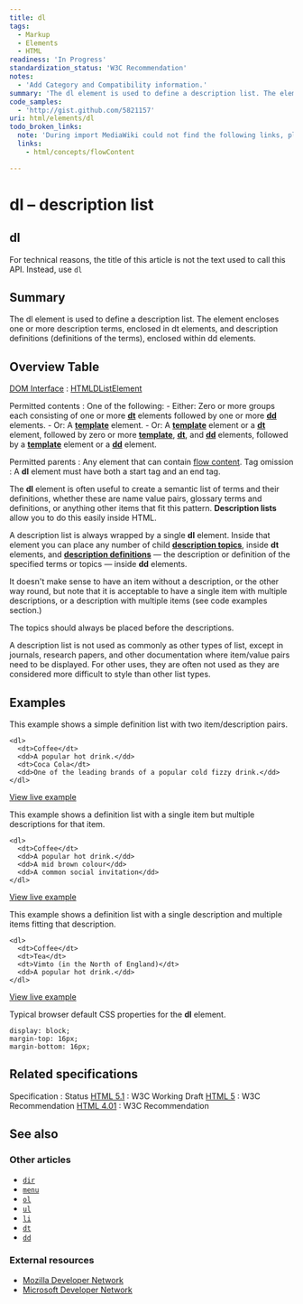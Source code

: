 ```yaml
---
title: dl
tags:
  - Markup
  - Elements
  - HTML
readiness: 'In Progress'
standardization_status: 'W3C Recommendation'
notes:
  - 'Add Category and Compatibility information.'
summary: 'The dl element is used to define a description list. The element encloses one or more description terms, enclosed in dt elements, and description definitions (definitions of the terms), enclosed within dd elements.'
code_samples:
  - 'http://gist.github.com/5821157'
uri: html/elements/dl
todo_broken_links:
  note: 'During import MediaWiki could not find the following links, please fix and adjust this list.'
  links:
    - html/concepts/flowContent

---
```

# dl – description list

## dl

For technical reasons, the title of this article is not the text used to call this API. Instead, use `dl`

## Summary

The dl element is used to define a description list. The element encloses one or more description terms, enclosed in dt elements, and description definitions (definitions of the terms), enclosed within dd elements.

## Overview Table

[DOM Interface](/dom/interface)
:   [HTMLDListElement](/dom/HTMLDListElement)

Permitted contents
:   One of the following:
    -   Either: Zero or more groups each consisting of one or more [**dt**](/html/elements/dt) elements followed by one or more [**dd**](/html/elements/dt) elements.
    -   Or: A [**template**](/html/elements/template) element.
    -   Or: A [**template**](/html/elements/template) element or a [**dt**](/html/elements/dt) element, followed by zero or more [**template**](/html/elements/template), [**dt**](/html/elements/dt), and [**dd**](/html/elements/dd) elements, followed by a [**template**](/html/elements/template) element or a [**dd**](/html/elements/dd) element.

Permitted parents
:   Any element that can contain [flow content](/w/index.php?title=html/concepts/flowContent&action=edit&redlink=1).
Tag omission
:   A **dl** element must have both a start tag and an end tag.

The **dl** element is often useful to create a semantic list of terms and their definitions, whether these are name value pairs, glossary terms and definitions, or anything other items that fit this pattern. **Description lists** allow you to do this easily inside HTML.

A description list is always wrapped by a single **dl** element. Inside that element you can place any number of child [**description topics**](/html/elements/dt), inside **dt** elements, and [**description definitions**](/html/elements/dd) — the description or definition of the specified terms or topics — inside **dd** elements.

It doesn't make sense to have an item without a description, or the other way round, but note that it is acceptable to have a single item with multiple descriptions, or a description with multiple items (see code examples section.)

The topics should always be placed before the descriptions.

A description list is not used as commonly as other types of list, except in journals, research papers, and other documentation where item/value pairs need to be displayed. For other uses, they are often not used as they are considered more difficult to style than other list types.

## Examples

This example shows a simple definition list with two item/description pairs.

``` {.html}
<dl>
  <dt>Coffee</dt>
  <dd>A popular hot drink.</dd>
  <dt>Coca Cola</dt>
  <dd>One of the leading brands of a popular cold fizzy drink.</dd>
</dl>
```

[View live example](http://code.webplatform.org/gist/5821157)

This example shows a definition list with a single item but multiple descriptions for that item.

``` {.html}
<dl>
  <dt>Coffee</dt>
  <dd>A popular hot drink.</dd>
  <dd>A mid brown colour</dd>
  <dd>A common social invitation</dd>
</dl>
```

[View live example](http://code.webplatform.org/gist/5821157)

This example shows a definition list with a single description and multiple items fitting that description.

``` {.html}
<dl>
  <dt>Coffee</dt>
  <dt>Tea</dt>
  <dt>Vimto (in the North of England)</dt>
  <dd>A popular hot drink.</dd>
</dl>
```

[View live example](http://code.webplatform.org/gist/5821157)

Typical browser default CSS properties for the **dl** element.

``` {.css}
display: block;
margin-top: 16px;
margin-bottom: 16px;
```

## Related specifications

Specification
:   Status
[HTML 5.1](http://www.w3.org/TR/html51/grouping-content.html#the-dl-element)
:   W3C Working Draft
[HTML 5](http://www.w3.org/TR/html5/grouping-content.html#the-dl-element)
:   W3C Recommendation
[HTML 4.01](http://www.w3.org/TR/html401/struct/lists.html#edef-DL)
:   W3C Recommendation

## See also

### Other articles

-   [`dir`](/html/elements/dir)
-   [`menu`](/html/elements/menu)
-   [`ol`](/html/elements/ol)
-   [`ul`](/html/elements/ul)
-   [`li`](/html/elements/li)
-   [`dt`](/html/elements/dt)
-   [`dd`](/html/elements/dd)

### External resources

-   [Mozilla Developer Network](https://developer.mozilla.org/en-US/docs/HTML/Element/dl)
-   [Microsoft Developer Network](http://msdn.microsoft.com/en-us/library/ie/ms535241%28v=vs.85%29.aspx)

